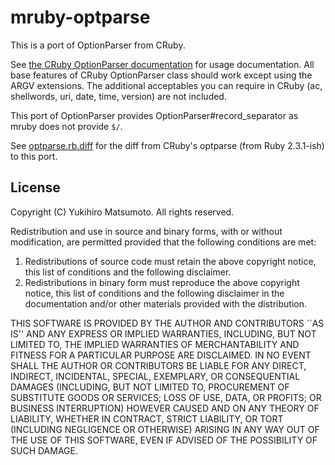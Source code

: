 # mruby-optparse

This is a port of OptionParser from CRuby.

See [the CRuby OptionParser
documentation](http://docs.ruby-lang.org/en/2.3.0/OptionParser.html) for usage
documentation.  All base features of CRuby OptionParser class should work
except using the ARGV extensions.  The additional acceptables you can require
in CRuby (ac, shellwords, uri, date, time, version) are not included.

This port of OptionParser provides OptionParser#record_separator as mruby does
not provide `$/`.

See [optparse.rb.diff](optparse.rb.diff) for the diff from CRuby's optparse
(from Ruby 2.3.1-ish) to this port.

## License

Copyright (C) Yukihiro Matsumoto. All rights reserved.

Redistribution and use in source and binary forms, with or without
modification, are permitted provided that the following conditions
are met:
1. Redistributions of source code must retain the above copyright
notice, this list of conditions and the following disclaimer.
2. Redistributions in binary form must reproduce the above copyright
notice, this list of conditions and the following disclaimer in the
documentation and/or other materials provided with the distribution.

THIS SOFTWARE IS PROVIDED BY THE AUTHOR AND CONTRIBUTORS ``AS IS'' AND
ANY EXPRESS OR IMPLIED WARRANTIES, INCLUDING, BUT NOT LIMITED TO, THE
IMPLIED WARRANTIES OF MERCHANTABILITY AND FITNESS FOR A PARTICULAR PURPOSE
ARE DISCLAIMED.  IN NO EVENT SHALL THE AUTHOR OR CONTRIBUTORS BE LIABLE
FOR ANY DIRECT, INDIRECT, INCIDENTAL, SPECIAL, EXEMPLARY, OR CONSEQUENTIAL
DAMAGES (INCLUDING, BUT NOT LIMITED TO, PROCUREMENT OF SUBSTITUTE GOODS
OR SERVICES; LOSS OF USE, DATA, OR PROFITS; OR BUSINESS INTERRUPTION)
HOWEVER CAUSED AND ON ANY THEORY OF LIABILITY, WHETHER IN CONTRACT, STRICT
LIABILITY, OR TORT (INCLUDING NEGLIGENCE OR OTHERWISE) ARISING IN ANY WAY
OUT OF THE USE OF THIS SOFTWARE, EVEN IF ADVISED OF THE POSSIBILITY OF
SUCH DAMAGE.

